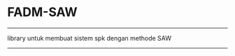 # FADM-SAW

********************************
library untuk membuat sistem spk
dengan methode SAW
********************************
